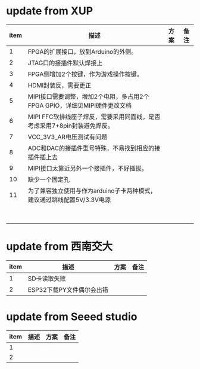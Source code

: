 # update from XUP
| item | 描述 | 方案 |   备注   |
| ---- | ---- | ---- | ---- |
|   1  |  FPGA的扩展接口，放到Arduino的外侧。    |      |      |
|   2  | JTAG口的接插件默认焊接上 |      |      |
|   3  | FPGA侧增加2个按键，作为游戏操作按键。 |      |      |
|   4  | HDMI封装反，需要更正 |      |      |
|   5  | MIPI接口需要调整，增加2个电阻，多占用2个FPGA GPIO，详细见MIPI硬件更改文档 |      |      |
|   6  | MIPI FFC软排线座子焊反，需要采用同面线，是否考虑采用7+8pin封装避免焊反。 |      |      |
|   7  | VCC_3V3_AR电压测试有问题 |      |      |
|   8  | ADC和DAC的接插件型号特殊，不易找到相应的接插件插上去 |      |      |
|   9  | MIPI接口太靠近另外一个接插件，不好插拔。 |      |      |
|  10  | 缺少一个固定孔 |      |      |
| 11 | 为了兼容独立使用与作为arduino子卡两种模式，建议通过跳线配置5V/3.3V电源 |      |      |
|      |      |      |      |
|      |      |      |      |
|      |      |      |      |
|      |      |      |      |
|      |      |      |      |
|      |      |      |      |
|      |      |      |      |
|      |      |      |      |




# update from 西南交大
| item | 描述 | 方案 |   备注   |
| ---- | ---- | ---- | ---- |
|   1  |  SD卡读取失败  |      |      |
|   2  | ESP32下载PY文件偶尔会出错 |      |      |




# update from Seeed studio
| item | 描述 | 方案 |   备注   |
| ---- | ---- | ---- | ---- |
| 1    |      |      |      |
| 2    |      |      |      |